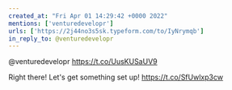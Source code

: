 ```yaml
---
created_at: "Fri Apr 01 14:29:42 +0000 2022"
mentions: ['venturedevelopr']
urls: ['https://2j44no3s5sk.typeform.com/to/IyNrymqb']
in_reply_to: @venturedevelopr
---
```


@venturedevelopr https://t.co/UusKUSaUV9

Right there! Let's get something set up! https://t.co/SfUwlxp3cw